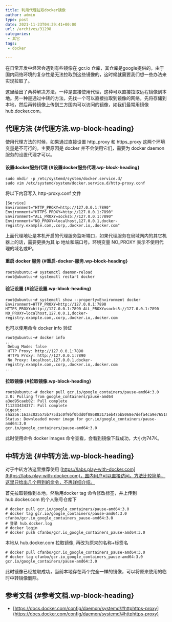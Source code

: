 ```yaml
---
title: 利用代理拉取docker镜像
author: admin
type: post
date: 2021-11-23T04:39:41+00:00
url: /archives/31298
categories:
 - 其它
tags:
 - docker

---
```

在日常开发中经常会遇到有些镜像在 gcr.io 仓库，其仓库是google提供的，由于国内网络环境的复杂性是无法拉取到这些镜像的，这时候就需要我们想一些办法来实现拉取了。

这里给出了两种解决方法，一种是直接使用代理，这种可以直接拉取远程镜像到本地。另一种是通过中转的方法，先找一个可以直接拉取到镜像的网络，先将存储到本地，然后再转镜像上传到三方国内可以访问的镜像，如我们最常用镜像 hub.docker.com。

## 代理方法 {#代理方法.wp-block-heading}

使用代理方法的时候，如果通过直接设置 http\_proxy 和 https\_proxy 这两个环境变量是不可行的。主要原因是 docker 并不会使用它们，需要为 docker daemon 服务的设置代理才可以。

#### 设置docker服务代理 {#设置docker服务代理.wp-block-heading}

```
sudo mkdir -p /etc/systemd/system/docker.service.d/
sudo vim /etc/systemd/system/docker.service.d/http-proxy.conf
```

将以下内容写入 http-proxy.conf 文件

```
[Service]
Environment="HTTP_PROXY=http://127.0.0.1:7890"
Environment="HTTPS_PROXY=http://127.0.0.1:7890"
Environment="ALL_PROXY=socks5://127.0.0.1:7890"
Environment="NO_PROXY=localhost,127.0.0.1,docker-registry.example.com,.corp,.docker.io,.docker.com"
```

上面代理地址是本机开启的代理服务监听端口，如果代理服务在局域网内的其它机器上的话，需要更换为其 ip 地址和端口号。环境变量 NO_PROXY 表示不使用代理的域名或IP。

#### 重启 docker 服务 {#重启-docker-服务.wp-block-heading}

```
root@ubuntu:~# systemctl daemon-reload
root@ubuntu:~# systemctl restart docker
```

#### 验证设置 {#验证设置.wp-block-heading}

```
root@ubuntu:~# systemctl show --property=Environment docker
Environment=HTTP_PROXY=http://127.0.0.1:7890 HTTPS_PROXY=http://127.0.0.1:7890 ALL_PROXY=socks5://127.0.0.1:7890 NO_PROXY=localhost,127.0.0.1,docker-registry.example.com,.corp,.docker.io,.docker.com
```

也可以使用命令 docker info 验证

```
root@ubuntu:~# docker info
...
 Debug Mode: false
 HTTP Proxy: http://127.0.0.1:7890
 HTTPS Proxy: http://127.0.0.1:7890
 No Proxy: localhost,127.0.0.1,docker-registry.example.com,.corp,.docker.io,.docker.com
...
```

#### 拉取镜像 {#拉取镜像.wp-block-heading}

```
root@ubuntu:~# docker pull gcr.io/google_containers/pause-amd64:3.0
3.0: Pulling from google_containers/pause-amd64
a3ed95caeb02: Pull complete
f11233434377: Pull complete
Digest: sha256:163ac025575b775d1c0f9bf0bdd0f086883171eb475b5068e7defa4ca9e76516
Status: Downloaded newer image for gcr.io/google_containers/pause-amd64:3.0
gcr.io/google_containers/pause-amd64:3.0
```

此时使用命令 docker images 命令查看，会看到镜像下载成功，大小为747K。

## 中转方法 {#中转方法.wp-block-heading}

对于中转方法这里推荐使用 [https://labs.play-with-docker.com](https://labs.play-with-docker.com)，国内用户可以直接访问。方法比较简单，这里只给出几个用到的命令，不再详细介绍。

首先拉取镜像到本地，然后用docker tag 命令修改标签，并上传到 hub.docker.com 的个人账号仓库下

```
# docker pull gcr.io/google_containers/pause-amd64:3.0
# docker tag gcr.io/google_containers/pause-amd64:3.0 cfanbo/gcr.io_google_containers_pause-amd64:3.0
# 登录 hub.docker.log
# docker login
# docker push cfanbo/gcr.io_google_containers_pause-amd64:3.0
```

本地从 hub.docker.com 拉取镜像, 再改为原来的名称+标签名

```
# docker pull cfanbo/gcr.io_google_containers_pause-amd64:3.0
# docker tag cfanbo/gcr.io_google_containers_pause-amd64:3.0 gcr.io/google_containers/pause-amd64:3.0
```

此时镜像已经拉取成功，当前本地存在两个完全一样的镜像，可以将原来使用的临时中转镜像删除。

## 参考文档 {#参考文档.wp-block-heading}

 * [https://docs.docker.com/config/daemon/systemd/#httphttps-proxy](https://docs.docker.com/config/daemon/systemd/#httphttps-proxy)